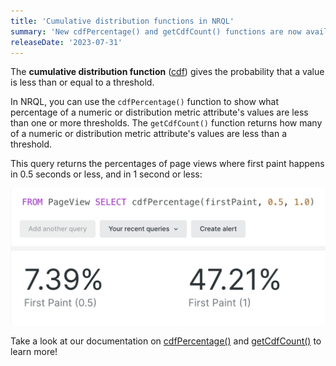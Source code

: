 ```yaml
---
title: 'Cumulative distribution functions in NRQL'
summary: 'New cdfPercentage() and getCdfCount() functions are now available in NRQL'
releaseDate: '2023-07-31'
---
```


The **cumulative distribution function** ([cdf](https://en.wikipedia.org/wiki/Cumulative_distribution_function)) gives the probability that a value is less than or equal to a threshold.

In NRQL, you can use the `cdfPercentage()` function to show what percentage of a numeric or distribution metric attribute's values are less than one or more thresholds. The `getCdfCount()` function returns how many of a numeric or distribution metric attribute's values are less than a threshold.

This query returns the percentages of page views where first paint happens in 0.5 seconds or less, and in 1 second or less:

!["Screenshot showing cdf function usage"](./images/cdf.png "Screenshot showing cdf function usage")

Take a look at our documentation on [cdfPercentage()](https://docs.newrelic.com/docs/query-your-data/nrql-new-relic-query-language/get-started/nrql-syntax-clauses-functions/#func-cdfPercentage) and [getCdfCount()](https://docs.newrelic.com/docs/query-your-data/nrql-new-relic-query-language/get-started/nrql-syntax-clauses-functions/#func-getCdfCount) to learn more!

